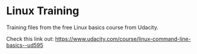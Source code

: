 # Linux Training

Training files from the free Linux basics course from Udacity.

Check this link out: https://www.udacity.com/course/linux-command-line-basics--ud595 
